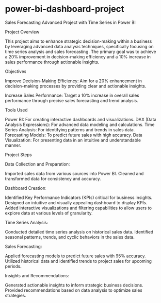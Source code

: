 # power-bi-dashboard-project

Sales Forecasting Advanced Project with Time Series in Power BI

Project Overview

This project aims to enhance strategic decision-making within a business by leveraging advanced data analysis techniques, specifically focusing on time series analysis and sales forecasting. The primary goal was to achieve a 20% improvement in decision-making efficiency and a 10% increase in sales performance through actionable insights.

Objectives

Improve Decision-Making Efficiency: Aim for a 20% enhancement in decision-making processes by providing clear and actionable insights.

Increase Sales Performance: Target a 10% increase in overall sales performance through precise sales forecasting and trend analysis.

Tools Used

Power BI: For creating interactive dashboards and visualizations.
DAX (Data Analysis Expressions): For advanced data modeling and calculations.
Time Series Analysis: For identifying patterns and trends in sales data.
Forecasting Models: To predict future sales with high accuracy.
Data Visualization: For presenting data in an intuitive and understandable manner.


Project Steps


Data Collection and Preparation:

Imported sales data from various sources into Power BI.
Cleaned and transformed data for consistency and accuracy.


Dashboard Creation:

Identified Key Performance Indicators (KPIs) critical for business insights.
Designed an intuitive and visually appealing dashboard to display KPIs.
Added interactive visualizations and filtering capabilities to allow users to explore data at various levels of granularity.


Time Series Analysis:

Conducted detailed time series analysis on historical sales data.
Identified seasonal patterns, trends, and cyclic behaviors in the sales data.


Sales Forecasting:

Applied forecasting models to predict future sales with 95% accuracy.
Utilized historical data and identified trends to project sales for upcoming periods.


Insights and Recommendations:

Generated actionable insights to inform strategic business decisions.
Provided recommendations based on data analysis to optimize sales strategies.
